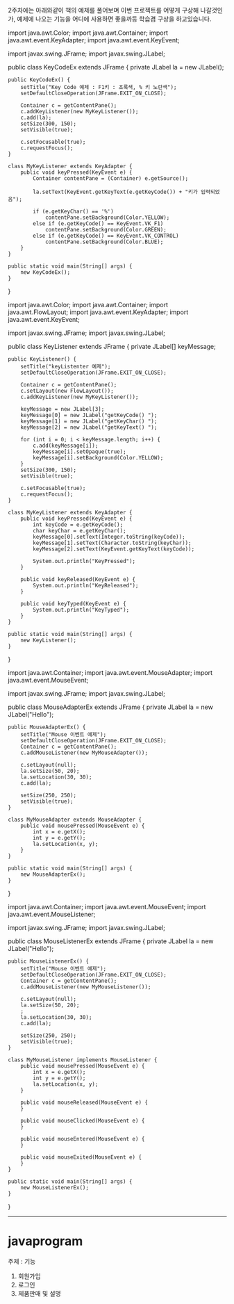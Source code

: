 2주차에는 아래와같이 책의 예제를 풀어보며 이번 프로젝트를 어떻게 구상해 나갈것인가, 예제에 나오는 기능을 어디에 사용하면 좋을까등 학습겸 구상을 하고있습니다.

import java.awt.Color;
import java.awt.Container;
import java.awt.event.KeyAdapter;
import java.awt.event.KeyEvent;

import javax.swing.JFrame;
import javax.swing.JLabel;

public class KeyCodeEx extends JFrame {
	private JLabel la = new JLabel();

	public KeyCodeEx() {
		setTitle("Key Code 예제 : F1키 : 초록색, % 키 노란색");
		setDefaultCloseOperation(JFrame.EXIT_ON_CLOSE);

		Container c = getContentPane();
		c.addKeyListener(new MyKeyListener());
		c.add(la);
		setSize(300, 150);
		setVisible(true);

		c.setFocusable(true);
		c.requestFocus();
	}

	class MyKeyListener extends KeyAdapter {
		public void keyPressed(KeyEvent e) {
			Container contentPane = (Container) e.getSource();

			la.setText(KeyEvent.getKeyText(e.getKeyCode()) + "키가 입력되었음");

			if (e.getKeyChar() == '%')
				contentPane.setBackground(Color.YELLOW);
			else if (e.getKeyCode() == KeyEvent.VK_F1)
				contentPane.setBackground(Color.GREEN);
			else if (e.getKeyCode() == KeyEvent.VK_CONTROL)
				contentPane.setBackground(Color.BLUE);
		}
	}

	public static void main(String[] args) {
		new KeyCodeEx();
	}

}


import java.awt.Color;
import java.awt.Container;
import java.awt.FlowLayout;
import java.awt.event.KeyAdapter;
import java.awt.event.KeyEvent;

import javax.swing.JFrame;
import javax.swing.JLabel;

public class KeyListener extends JFrame {
	private JLabel[] keyMessage;

	public KeyListener() {
		setTitle("keyListenter 예제");
		setDefaultCloseOperation(JFrame.EXIT_ON_CLOSE);

		Container c = getContentPane();
		c.setLayout(new FlowLayout());
		c.addKeyListener(new MyKeyListener());

		keyMessage = new JLabel[3];
		keyMessage[0] = new JLabel("getKeyCode() ");
		keyMessage[1] = new JLabel("getKeyChar() ");
		keyMessage[2] = new JLabel("getKeyText() ");

		for (int i = 0; i < keyMessage.length; i++) {
			c.add(keyMessage[i]);
			keyMessage[i].setOpaque(true);
			keyMessage[i].setBackground(Color.YELLOW);
		}
		setSize(300, 150);
		setVisible(true);

		c.setFocusable(true);
		c.requestFocus();
	}

	class MyKeyListener extends KeyAdapter {
		public void keyPressed(KeyEvent e) {
			int keyCode = e.getKeyCode();
			char keyChar = e.getKeyChar();
			keyMessage[0].setText(Integer.toString(keyCode));
			keyMessage[1].setText(Character.toString(keyChar));
			keyMessage[2].setText(KeyEvent.getKeyText(keyCode));

			System.out.println("KeyPressed");
		}

		public void keyReleased(KeyEvent e) {
			System.out.println("KeyReleased");
		}

		public void keyTyped(KeyEvent e) {
			System.out.println("KeyTyped");
		}
	}

	public static void main(String[] args) {
		new KeyListener();
	}
}


import java.awt.Container;
import java.awt.event.MouseAdapter;
import java.awt.event.MouseEvent;

import javax.swing.JFrame;
import javax.swing.JLabel;

public class MouseAdapterEx extends JFrame {
	private JLabel la = new JLabel("Hello");

	public MouseAdapterEx() {
		setTitle("Mouse 이벤트 예제");
		setDefaultCloseOperation(JFrame.EXIT_ON_CLOSE);
		Container c = getContentPane();
		c.addMouseListener(new MyMouseAdapter());

		c.setLayout(null);
		la.setSize(50, 20);
		la.setLocation(30, 30);
		c.add(la);

		setSize(250, 250);
		setVisible(true);
	}

	class MyMouseAdapter extends MouseAdapter {
		public void mousePressed(MouseEvent e) {
			int x = e.getX();
			int y = e.getY();
			la.setLocation(x, y);
		}
	}

	public static void main(String[] args) {
		new MouseAdapterEx();
	}
}


import java.awt.Container;
import java.awt.event.MouseEvent;
import java.awt.event.MouseListener;

import javax.swing.JFrame;
import javax.swing.JLabel;

public class MouseListenerEx extends JFrame {
	private JLabel la = new JLabel("Hello");

	public MouseListenerEx() {
		setTitle("Mouse 이벤트 예제");
		setDefaultCloseOperation(JFrame.EXIT_ON_CLOSE);
		Container c = getContentPane();
		c.addMouseListener(new MyMouseListener());

		c.setLayout(null);
		la.setSize(50, 20);
		;
		la.setLocation(30, 30);
		c.add(la);

		setSize(250, 250);
		setVisible(true);
	}

	class MyMouseListener implements MouseListener {
		public void mousePressed(MouseEvent e) {
			int x = e.getX();
			int y = e.getY();
			la.setLocation(x, y);
		}

		public void mouseReleased(MouseEvent e) {
		}

		public void mouseClicked(MouseEvent e) {
		}

		public void mouseEntered(MouseEvent e) {
		}

		public void mouseExited(MouseEvent e) {
		}
	}

	public static void main(String[] args) {
		new MouseListenerEx();
	}
}


-------------------------

# javaprogram
주제 : 
기능 
1. 회원가입
2. 로그인
3. 제품판매 및 설명
